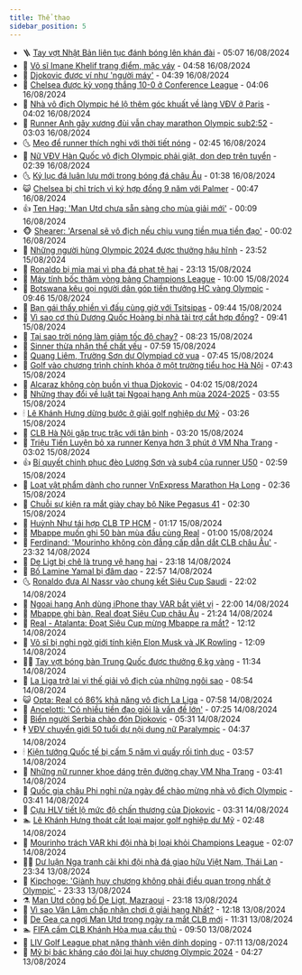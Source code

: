 ```yaml
---
title: Thể thao
sidebar_position: 5
---
```


<!-- vnexpress-the-thao:START -->
- 🪜 [Tay vợt Nhật Bản liên tục đánh bóng lên khán đài](https://vnexpress.net/tay-vot-nhat-ban-lien-tuc-danh-bong-len-khan-dai-4782184.html) - 05:07 16/08/2024
- 🦩 [Võ sĩ Imane Khelif trang điểm, mặc váy](https://vnexpress.net/vo-si-imane-khelif-trang-diem-mac-vay-4782185.html) - 04:58 16/08/2024
- 🧰 [Djokovic được ví như &#39;người máy&#39;](https://vnexpress.net/djokovic-duoc-vi-nhu-nguoi-may-4782186.html) - 04:39 16/08/2024
- 🤗 [Chelsea được kỳ vọng thắng 10-0 ở Conference League](https://vnexpress.net/chelsea-duoc-ky-vong-thang-10-0-o-conference-league-4782085.html) - 04:06 16/08/2024
- 🥳 [Nhà vô địch Olympic hé lộ thêm góc khuất về làng VĐV ở Paris](https://vnexpress.net/nha-vo-dich-olympic-he-lo-them-goc-khuat-ve-lang-vdv-o-paris-4782118.html) - 04:02 16/08/2024
- 🦣 [Runner Anh gãy xương đùi vẫn chạy marathon Olympic sub2:52](https://vnexpress.net/runner-anh-gay-xuong-dui-van-chay-marathon-olympic-sub2-52-4782075.html) - 03:03 16/08/2024
- 🌜 [Mẹo để runner thích nghi với thời tiết nóng](https://vnexpress.net/meo-de-runner-thich-nghi-voi-thoi-tiet-nong-4781744.html) - 02:45 16/08/2024
- 🫶 [Nữ VĐV Hàn Quốc vô địch Olympic phải giặt, dọn dẹp trên tuyển](https://vnexpress.net/nu-vdv-han-quoc-vo-dich-olympic-phai-giat-don-dep-tren-tuyen-4782058.html) - 02:39 16/08/2024
- 🌜 [Kỷ lục đá luân lưu mới trong bóng đá châu Âu](https://vnexpress.net/ky-luc-da-luan-luu-moi-trong-bong-da-chau-au-4782043.html) - 01:38 16/08/2024
- 😺 [Chelsea bị chỉ trích vì ký hợp đồng 9 năm với Palmer](https://vnexpress.net/chelsea-bi-chi-trich-vi-ky-hop-dong-9-nam-voi-palmer-4782018.html) - 00:47 16/08/2024
- 👍 [Ten Hag: &#39;Man Utd chưa sẵn sàng cho mùa giải mới&#39;](https://vnexpress.net/ten-hag-man-utd-chua-san-sang-cho-mua-giai-moi-4782007.html) - 00:09 16/08/2024
- 🐵 [Shearer: &#39;Arsenal sẽ vô địch nếu chịu vung tiền mua tiền đạo&#39;](https://vnexpress.net/shearer-arsenal-se-vo-dich-neu-chiu-vung-tien-mua-tien-dao-4782004.html) - 00:02 16/08/2024
- 💫 [Những người hùng Olympic 2024 được thưởng hậu hĩnh](https://vnexpress.net/nhung-nguoi-hung-olympic-2024-duoc-thuong-hau-hinh-4781933.html) - 23:52 15/08/2024
- 🦆 [Ronaldo bị mỉa mai vì pha đá phạt tệ hại](https://vnexpress.net/ronaldo-bi-mia-mai-vi-pha-da-phat-te-hai-4781995.html) - 23:13 15/08/2024
- 🙉 [Máy tính bốc thăm vòng bảng Champions League](https://vnexpress.net/may-tinh-boc-tham-vong-bang-champions-league-4781875.html) - 10:00 15/08/2024
- 📝 [Botswana kêu gọi người dân góp tiền thưởng HC vàng Olympic](https://vnexpress.net/botswana-keu-goi-nguoi-dan-gop-tien-thuong-hc-vang-olympic-4781857.html) - 09:46 15/08/2024
- 💯 [Bạn gái thấy phiền vì đấu cùng giờ với Tsitsipas](https://vnexpress.net/ban-gai-thay-phien-vi-dau-cung-gio-voi-tsitsipas-4781889.html) - 09:44 15/08/2024
- 🌈 [Vì sao cơ thủ Dương Quốc Hoàng bị nhà tài trợ cắt hợp đồng?](https://vnexpress.net/vi-sao-co-thu-duong-quoc-hoang-bi-nha-tai-tro-cat-hop-dong-4781887.html) - 09:41 15/08/2024
- 🦩 [Tại sao trời nóng làm giảm tốc độ chạy?](https://vnexpress.net/tai-sao-troi-nong-lam-giam-toc-do-chay-4781640.html) - 08:23 15/08/2024
- 🐲 [Sinner thừa nhận thể chất yếu](https://vnexpress.net/sinner-thua-nhan-the-chat-yeu-4781768.html) - 07:59 15/08/2024
- 🌁 [Quang Liêm, Trường Sơn dự Olympiad cờ vua](https://vnexpress.net/quang-liem-truong-son-du-olympiad-co-vua-4781797.html) - 07:45 15/08/2024
- 💯 [Golf vào chương trình chính khóa ở một trường tiểu học Hà Nội](https://vnexpress.net/golf-vao-chuong-trinh-chinh-khoa-o-mot-truong-tieu-hoc-ha-noi-4781829.html) - 07:43 15/08/2024
- 🌝 [Alcaraz không còn buồn vì thua Djokovic](https://vnexpress.net/alcaraz-khong-con-buon-vi-thua-djokovic-4781712.html) - 04:02 15/08/2024
- 🤖 [Những thay đổi về luật tại Ngoại hạng Anh mùa 2024-2025](https://vnexpress.net/nhung-thay-doi-ve-luat-tai-ngoai-hang-anh-mua-2024-2025-4781722.html) - 03:55 15/08/2024
- 🕯 [Lê Khánh Hưng dừng bước ở giải golf nghiệp dư Mỹ](https://vnexpress.net/le-khanh-hung-dung-buoc-o-giai-golf-nghiep-du-my-4781702.html) - 03:26 15/08/2024
- 🧰 [CLB Hà Nội gặp trục trặc với tân binh](https://vnexpress.net/clb-ha-noi-gap-truc-trac-voi-tan-binh-4781660.html) - 03:20 15/08/2024
- 🥳 [Triệu Tiến Luyện bỏ xa runner Kenya hơn 3 phút ở VM Nha Trang](https://vnexpress.net/trieu-tien-luyen-bo-xa-runner-kenya-hon-3-phut-o-vm-nha-trang-4781606.html) - 03:02 15/08/2024
- 👍 [Bí quyết chinh phục đèo Lương Sơn và sub4 của runner U50](https://vnexpress.net/bi-quyet-chinh-phuc-deo-luong-son-va-sub4-cua-runner-u50-4781627.html) - 02:59 15/08/2024
- 💪 [Loạt vật phẩm dành cho runner VnExpress Marathon Hạ Long](https://vnexpress.net/loat-vat-pham-danh-cho-runner-vnexpress-marathon-ha-long-4781428.html) - 02:36 15/08/2024
- 👹 [Chuỗi sự kiện ra mắt giày chạy bộ Nike Pegasus 41](https://vnexpress.net/chuoi-su-kien-ra-mat-giay-chay-bo-nike-pegasus-41-4781438.html) - 02:30 15/08/2024
- 🧰 [Huỳnh Như tái hợp CLB TP HCM](https://vnexpress.net/huynh-nhu-tai-hop-clb-tp-hcm-4781604.html) - 01:17 15/08/2024
- 🚀 [Mbappe muốn ghi 50 bàn mùa đầu cùng Real](https://vnexpress.net/mbappe-muon-ghi-50-ban-mua-dau-cung-real-4781589.html) - 01:00 15/08/2024
- 🎃 [Ferdinand: &#39;Mourinho không còn đẳng cấp dẫn dắt CLB châu Âu&#39;](https://vnexpress.net/ferdinand-mourinho-khong-con-dang-cap-dan-dat-clb-chau-au-4780867.html) - 23:32 14/08/2024
- 🧰 [De Ligt bị chê là trung vệ hạng hai](https://vnexpress.net/de-ligt-bi-che-la-trung-ve-hang-hai-4781571.html) - 23:18 14/08/2024
- 👀 [Bố Lamine Yamal bị đâm dao](https://vnexpress.net/bo-lamine-yamal-bi-dam-dao-4781568.html) - 22:57 14/08/2024
- 🌜 [Ronaldo đưa Al Nassr vào chung kết Siêu Cup Saudi](https://vnexpress.net/ronaldo-dua-al-nassr-vao-chung-ket-sieu-cup-saudi-4781567.html) - 22:02 14/08/2024
- 🫶 [Ngoại hạng Anh dùng iPhone thay VAR bắt việt vị](https://vnexpress.net/ngoai-hang-anh-dung-iphone-thay-var-bat-viet-vi-4781556.html) - 22:00 14/08/2024
- 🦄 [Mbappe ghi bàn, Real đoạt Siêu Cup châu Âu](https://vnexpress.net/mbappe-ghi-ban-real-doat-sieu-cup-chau-au-4781566.html) - 21:24 14/08/2024
- 🥳 [Real - Atalanta: Đoạt Siêu Cup mừng Mbappe ra mắt?](https://vnexpress.net/real-atalanta-doat-sieu-cup-mung-mbappe-ra-mat-4781535.html) - 12:12 14/08/2024
- 🐲 [Võ sĩ bị nghi ngờ giới tính kiện Elon Musk và JK Rowling](https://vnexpress.net/vo-si-bi-nghi-ngo-gioi-tinh-kien-elon-musk-va-jk-rowling-4781534.html) - 12:09 14/08/2024
- 🧑‍🏫 [Tay vợt bóng bàn Trung Quốc được thưởng 6 kg vàng](https://vnexpress.net/tay-vot-bong-ban-trung-quoc-duoc-thuong-6-kg-vang-4781522.html) - 11:34 14/08/2024
- 🤔 [La Liga trở lại vị thế giải vô địch của những ngôi sao](https://vnexpress.net/la-liga-tro-lai-vi-the-giai-vo-dich-cua-nhung-ngoi-sao-4781378.html) - 08:54 14/08/2024
- 😺 [Opta: Real có 86% khả năng vô địch La Liga](https://vnexpress.net/opta-real-co-86-kha-nang-vo-dich-la-liga-4781237.html) - 07:58 14/08/2024
- 💪 [Ancelotti: &#39;Có nhiều tiền đạo giỏi là vấn đề lớn&#39;](https://vnexpress.net/ancelotti-co-nhieu-tien-dao-gioi-la-van-de-lon-4781257.html) - 07:25 14/08/2024
- 💼 [Biển người Serbia chào đón Djokovic](https://vnexpress.net/bien-nguoi-serbia-chao-don-djokovic-4781368.html) - 05:31 14/08/2024
- 🕴 [VĐV chuyển giới 50 tuổi dự nội dung nữ Paralympic](https://vnexpress.net/vdv-chuyen-gioi-50-tuoi-du-noi-dung-nu-paralympic-4781273.html) - 04:37 14/08/2024
- 🕯 [Kiện tướng Quốc tế bị cấm 5 năm vì quấy rối tình dục](https://vnexpress.net/kien-tuong-quoc-te-bi-cam-5-nam-vi-quay-roi-tinh-duc-4781282.html) - 03:57 14/08/2024
- 📝 [Những nữ runner khoe dáng trên đường chạy VM Nha Trang](https://vnexpress.net/nhung-nu-runner-khoe-dang-tren-duong-chay-vm-nha-trang-4780536.html) - 03:41 14/08/2024
- 🧐 [Quốc gia châu Phi nghỉ nửa ngày để chào mừng nhà vô địch Olympic](https://vnexpress.net/quoc-gia-chau-phi-nghi-nua-ngay-de-chao-mung-nha-vo-dich-olympic-4781322.html) - 03:41 14/08/2024
- 🙉 [Cựu HLV tiết lộ mức độ chấn thương của Djokovic](https://vnexpress.net/cuu-hlv-tiet-lo-muc-do-chan-thuong-cua-djokovic-4781288.html) - 03:31 14/08/2024
- 🏊 [Lê Khánh Hưng thoát cắt loại major golf nghiệp dư Mỹ](https://vnexpress.net/le-khanh-hung-thoat-cat-loai-major-golf-nghiep-du-my-4781233.html) - 02:48 14/08/2024
- 🌊 [Mourinho trách VAR khi đội nhà bị loại khỏi Champions League](https://vnexpress.net/mourinho-trach-var-khi-doi-nha-bi-loai-khoi-champions-league-4781225.html) - 02:07 14/08/2024
- 👨‍🏫 [Dư luận Nga tranh cãi khi đội nhà đá giao hữu Việt Nam, Thái Lan](https://vnexpress.net/du-luan-nga-tranh-cai-khi-doi-nha-da-giao-huu-viet-nam-thai-lan-4781172.html) - 23:34 13/08/2024
- 🥷 [Kipchoge: &#39;Giành huy chương không phải điều quan trọng nhất ở Olympic&#39;](https://vnexpress.net/kipchoge-gianh-huy-chuong-khong-phai-dieu-quan-trong-nhat-o-olympic-4781182.html) - 23:33 13/08/2024
- ⚗️ [Man Utd công bố De Ligt, Mazraoui](https://vnexpress.net/man-utd-cong-bo-de-ligt-mazraoui-4781179.html) - 23:18 13/08/2024
- 🌮 [Vì sao Văn Lâm chấp nhận chơi ở giải hạng Nhất?](https://vnexpress.net/vi-sao-van-lam-chap-nhan-choi-o-giai-hang-nhat-4781137.html) - 12:18 13/08/2024
- 🤩 [De Gea ca ngợi Man Utd trong ngày ra mắt CLB mới](https://vnexpress.net/de-gea-ca-ngoi-man-utd-trong-ngay-ra-mat-clb-moi-4781098.html) - 11:31 13/08/2024
- 🏊 [FIFA cấm CLB Khánh Hòa mua cầu thủ](https://vnexpress.net/fifa-cam-clb-khanh-hoa-mua-cau-thu-4781095.html) - 09:50 13/08/2024
- 🐎 [LIV Golf League phạt nặng thành viên dính doping](https://vnexpress.net/liv-golf-league-phat-nang-thanh-vien-dinh-doping-4780980.html) - 07:11 13/08/2024
- 💫 [Mỹ bị bác kháng cáo đòi lại huy chương Olympic 2024](https://vnexpress.net/my-bi-bac-khang-cao-doi-lai-huy-chuong-olympic-2024-4780814.html) - 04:27 13/08/2024<!-- vnexpress-the-thao:END -->
